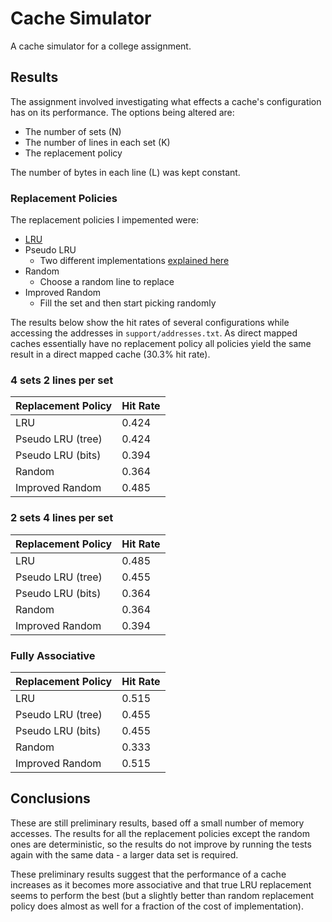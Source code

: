 # Cache Simulator

A cache simulator for a college assignment.

## Results

The assignment involved investigating what effects a cache's configuration has
on its performance. The options being altered are:

- The number of sets (N)
- The number of lines in each set (K)
- The replacement policy

The number of bytes in each line (L) was kept constant.

### Replacement Policies

The replacement policies I impemented were:

- [LRU](https://en.wikipedia.org/wiki/Cache_algorithms#LRU)
- Pseudo LRU
  - Two different implementations [explained here](https://en.wikipedia.org/wiki/Pseudo-LRU)
- Random
  - Choose a random line to replace
- Improved Random
  - Fill the set and then start picking randomly

The results below show the hit rates of several configurations while accessing the addresses in `support/addresses.txt`.
As direct mapped caches essentially have no replacement policy all policies yield the same result in a direct mapped cache (30.3% hit rate).

### 4 sets 2 lines per set

| Replacement Policy | Hit Rate |
|--------------------|----------|
| LRU                | 0.424    |
| Pseudo LRU (tree)  | 0.424    |
| Pseudo LRU (bits)  | 0.394    |
| Random             | 0.364    |
| Improved Random    | 0.485    |

### 2 sets 4 lines per set

| Replacement Policy | Hit Rate |
|--------------------|----------|
| LRU                | 0.485    |
| Pseudo LRU (tree)  | 0.455    |
| Pseudo LRU (bits)  | 0.364    |
| Random             | 0.364    |
| Improved Random    | 0.394    |

### Fully Associative

| Replacement Policy | Hit Rate |
|--------------------|----------|
| LRU                | 0.515    |
| Pseudo LRU (tree)  | 0.455    |
| Pseudo LRU (bits)  | 0.455    |
| Random             | 0.333    |
| Improved Random    | 0.515    |

## Conclusions

These are still preliminary results, based off a small number of memory accesses. The results for all the replacement policies except the random ones are deterministic, so the results do not improve by running the tests again with the same data - a larger data set is required.

These preliminary results suggest that the performance of a cache increases as it becomes more associative  and that true LRU replacement seems to perform the best (but a slightly better than random replacement policy does almost as well for a fraction of the cost of implementation).
